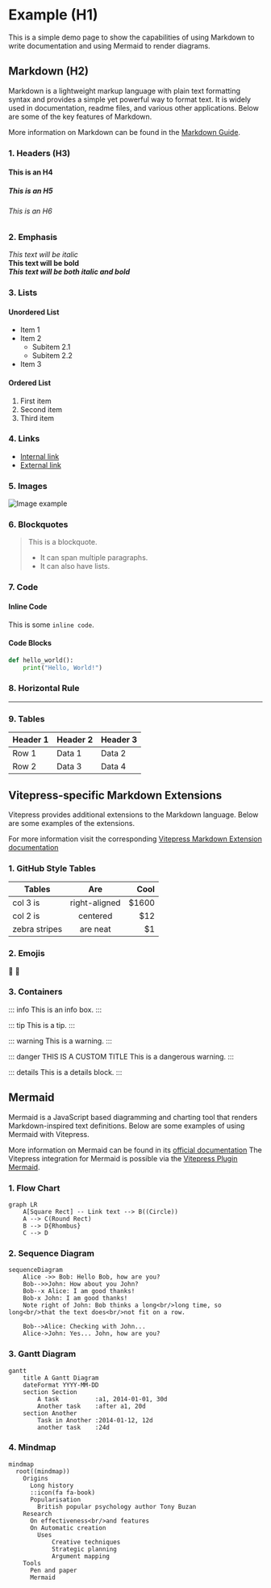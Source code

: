 # Example (H1)

This is a simple demo page to show the capabilities of using Markdown to write documentation and using Mermaid to render diagrams.

## Markdown (H2)

Markdown is a lightweight markup language with plain text formatting syntax and provides a simple yet powerful way to format text. 
It is widely used in documentation, readme files, and various other applications.
Below are some of the key features of Markdown.

More information on Markdown can be found in the [Markdown Guide](https://www.markdownguide.org/).

### 1. Headers (H3)

#### This is an H4

##### This is an H5

###### This is an H6

### 2. Emphasis

_This text will be italic_  
**This text will be bold**  
**_This text will be both italic and bold_**

### 3. Lists

#### Unordered List

- Item 1
- Item 2
  - Subitem 2.1
  - Subitem 2.2
- Item 3

#### Ordered List

1. First item
2. Second item
3. Third item

### 4. Links

- [Internal link](./index.md)
- [External link](https://refarch.oss.muenchen.de)

### 5. Images

![Image example](https://assets.muenchen.de/logos/lhm/logo-lhm-muenchen.svg)

### 6. Blockquotes

> This is a blockquote.
>
> - It can span multiple paragraphs.
> - It can also have lists.

### 7. Code

#### Inline Code

This is some `inline code`.

#### Code Blocks

```python
def hello_world():
    print("Hello, World!")
```

### 8. Horizontal Rule

---

### 9. Tables

| Header 1 | Header 2 | Header 3 |
| -------- | -------- | -------- |
| Row 1    | Data 1   | Data 2   |
| Row 2    | Data 3   | Data 4   |

## Vitepress-specific Markdown Extensions

Vitepress provides additional extensions to the Markdown language.
Below are some examples of the extensions.

For more information visit the corresponding [Vitepress Markdown Extension documentation](https://vitepress.dev/guide/markdown)

### 1. GitHub Style Tables

| Tables        |      Are      |  Cool |
| ------------- | :-----------: | ----: |
| col 3 is      | right-aligned | $1600 |
| col 2 is      |   centered    |   $12 |
| zebra stripes |   are neat    |    $1 |

### 2. Emojis

:tada: :100:

### 3. Containers

::: info
This is an info box.
:::

::: tip
This is a tip.
:::

::: warning
This is a warning.
:::

::: danger THIS IS A CUSTOM TITLE
This is a dangerous warning.
:::

::: details
This is a details block.
:::

## Mermaid

Mermaid is a JavaScript based diagramming and charting tool that renders Markdown-inspired text definitions.
Below are some examples of using Mermaid with Vitepress.

More information on Mermaid can be found in its [official documentation](https://mermaid.js.org/)
The Vitepress integration for Mermaid is possible via the [Vitepress Plugin Mermaid](https://emersonbottero.github.io/vitepress-plugin-mermaid/).

### 1. Flow Chart

```mermaid
graph LR
    A[Square Rect] -- Link text --> B((Circle))
    A --> C(Round Rect)
    B --> D{Rhombus}
    C --> D
```

### 2. Sequence Diagram

```mermaid
sequenceDiagram
    Alice ->> Bob: Hello Bob, how are you?
    Bob-->>John: How about you John?
    Bob--x Alice: I am good thanks!
    Bob-x John: I am good thanks!
    Note right of John: Bob thinks a long<br/>long time, so long<br/>that the text does<br/>not fit on a row.

    Bob-->Alice: Checking with John...
    Alice->John: Yes... John, how are you?
```

### 3. Gantt Diagram

```mermaid
gantt
    title A Gantt Diagram
    dateFormat YYYY-MM-DD
    section Section
        A task          :a1, 2014-01-01, 30d
        Another task    :after a1, 20d
    section Another
        Task in Another :2014-01-12, 12d
        another task    :24d
```

### 4. Mindmap

```mermaid
mindmap
  root((mindmap))
    Origins
      Long history
      ::icon(fa fa-book)
      Popularisation
        British popular psychology author Tony Buzan
    Research
      On effectiveness<br/>and features
      On Automatic creation
        Uses
            Creative techniques
            Strategic planning
            Argument mapping
    Tools
      Pen and paper
      Mermaid
```
